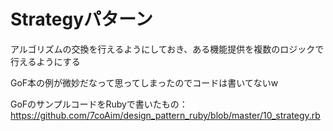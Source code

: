 # Strategyパターン
アルゴリズムの交換を行えるようにしておき、ある機能提供を複数のロジックで行えるようにする

GoF本の例が微妙だなって思ってしまったのでコードは書いてないw

GoFのサンプルコードをRubyで書いたもの：https://github.com/7coAim/design_pattern_ruby/blob/master/10_strategy.rb

